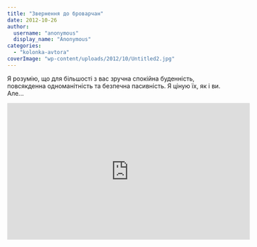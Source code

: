 ```yaml
---
title: "Звернення до броварчан"
date: 2012-10-26
author: 
  username: "anonymous"
  display_name: "Anonymous"
categories: 
  - "kolonka-avtora"
coverImage: "wp-content/uploads/2012/10/Untitled2.jpg"
---
```


Я розумію, що для більшості з вас зручна спокійна буденність, повсякденна одноманітність та безпечна пасивність. Я ціную їх, як і ви. Але...

<iframe width="560" height="315" src="https://www.youtube.com/embed/Y6poU0BsHPc" frameborder="0" allowfullscreen></iframe>
